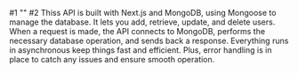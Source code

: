 #1 ""
#2 Thiss API is built with Next.js and MongoDB, using Mongoose to manage the database. It lets you add, retrieve, update, and delete users. When a request is made, the API connects to MongoDB, performs the necessary database operation, and sends back a response. Everything runs in asynchronous keep things fast and efficient. Plus, error handling is in place to catch any issues and ensure smooth operation.








